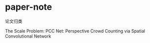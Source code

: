 # paper-note
论文归类

The Scale Problem:
PCC Net: Perspective Crowd Counting via Spatial Convolutional Network
